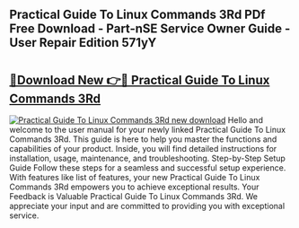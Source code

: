 ## Practical Guide To Linux Commands 3Rd PDf Free Download - Part-nSE Service Owner Guide - User Repair Edition 571yY

# <h2><a href="http://bc53951.oget.top/?id=Practical+Guide+To+Linux+Commands+3Rd">🔗Download New 👉🔴 Practical Guide To Linux Commands 3Rd</a></h2>

[![Practical Guide To Linux Commands 3Rd new download](https://i.imgur.com/5g1atiW.png)](http://bc53951.oget.top/?id=Practical+Guide+To+Linux+Commands+3Rd)
Hello and welcome to the user manual for your newly linked Practical Guide To Linux Commands 3Rd. This guide is here to help you master the functions and capabilities of your product. Inside, you will find detailed instructions for installation, usage, maintenance, and troubleshooting. Step-by-Step Setup Guide Follow these steps for a seamless and successful setup experience. With features like list of features, your new Practical Guide To Linux Commands 3Rd empowers you to achieve exceptional results. Your Feedback is Valuable Practical Guide To Linux Commands 3Rd. We appreciate your input and are committed to providing you with exceptional service.
